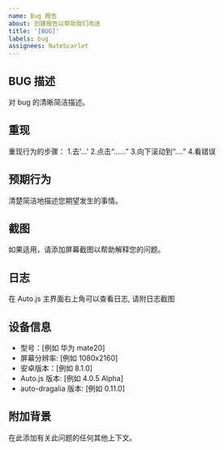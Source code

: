 ```yaml
---
name: Bug 报告
about: 创建报告以帮助我们改进
title: '[BUG]'
labels: bug
assignees: NateScarlet
---
```


## BUG 描述

对 bug 的清晰简洁描述。

## 重现

重现行为的步骤： 1.去'...' 2.点击“......” 3.向下滚动到“....” 4.看错误

## 预期行为

清楚简洁地描述您期望发生的事情。

## 截图

如果适用，请添加屏幕截图以帮助解释您的问题。

## 日志

在 Auto.js 主界面右上角可以查看日志, 请附日志截图

## 设备信息

- 型号：[例如 华为 mate20]
- 屏幕分辨率: [例如 1080x2160]
- 安卓版本：[例如 8.1.0]
- Auto.js 版本: [例如 4.0.5 Alpha]
- auto-dragalia 版本: [例如 0.11.0]

## 附加背景

在此添加有关此问题的任何其他上下文。
